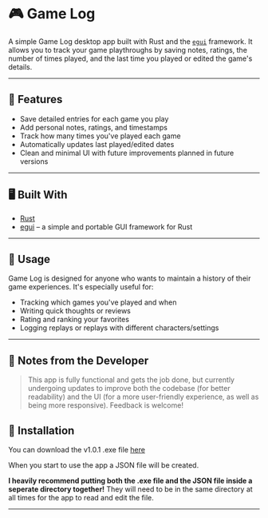 # 🎮 Game Log

A simple Game Log desktop app built with Rust and the [`egui`](https://github.com/emilk/egui) framework. It allows you to track your game playthroughs by saving notes, ratings, the number of times played, and the last time you played or edited the game's details.

---

## 📝 Features

- Save detailed entries for each game you play
- Add personal notes, ratings, and timestamps
- Track how many times you've played each game
- Automatically updates last played/edited dates
- Clean and minimal UI with future improvements planned in future versions

---

## 🖥️ Built With

- [Rust](https://www.rust-lang.org/)
- [egui](https://github.com/emilk/egui) – a simple and portable GUI framework for Rust

---

## 🚀 Usage

Game Log is designed for anyone who wants to maintain a history of their game experiences. It's especially useful for:

- Tracking which games you've played and when
- Writing quick thoughts or reviews
- Rating and ranking your favorites
- Logging replays or replays with different characters/settings

---

## 📌 Notes from the Developer

> This app is fully functional and gets the job done, but currently undergoing updates to improve both the codebase (for better readability) and the UI (for a more user-friendly experience, as well as being more responsive). Feedback is welcome!

## 🔧 Installation
You can download the v1.0.1 .exe file [here](https://github.com/Darrkoh/GameLog-GUI/releases/tag/v1.0.1)

When you start to use the app a JSON file will be created. 

**I heavily recommend putting both the .exe file and the JSON file inside a seperate directory together!** 
They will need to be in the same directory at all times for the app to read and edit the file.

---
